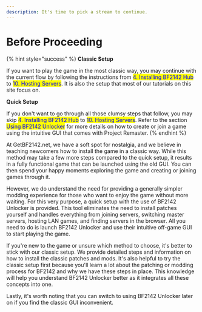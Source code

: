 ```yaml
---
description: It's time to pick a stream to continue.
---
```


# Before Proceeding

{% hint style="success" %}
**Classic Setup**

If you want to play the game in the most classic way, you may continue with the current flow by following the instructions from <mark style="color:blue;">4. Installing BF2142 Hub</mark> to <mark style="color:blue;">10. Hosting Servers</mark>. It is also the setup that most of our tutorials on this site focus on.



**Quick Setup**

If you don't want to go through all those clumsy steps that follow, you may skip <mark style="color:blue;">4. Installing BF2142 Hub</mark> to <mark style="color:blue;">10. Hosting Servers</mark>. Refer to the section <mark style="color:blue;">Using BF2142 Unlocker</mark> for more details on how to create or join a game using the intuitive GUI that comes with Project Remaster.
{% endhint %}

At GetBF2142.net, we have a soft spot for nostalgia, and we believe in teaching newcomers how to install the game in a classic way. While this method may take a few more steps compared to the quick setup, it results in a fully functional game that can be launched using the old GUI. You can then spend your happy moments exploring the game and creating or joining games through it.

However, we do understand the need for providing a generally simpler modding experience for those who want to enjoy the game without more waiting. For this very purpose, a quick setup with the use of BF2142 Unlocker is provided. This tool eliminates the need to install patches yourself and handles everything from joining servers, switching master servers, hosting LAN games, and finding servers in the browser. All you need to do is launch BF2142 Unlocker and use their intuitive off-game GUI to start playing the game.

If you're new to the game or unsure which method to choose, it's better to stick with our classic setup. We provide detailed steps and information on how to install the classic patches and mods. It's also helpful to try the classic setup first because you'll learn a lot about the patching or modding process for BF2142 and why we have these steps in place. This knowledge will help you understand BF2142 Unlocker better as it integrates all these concepts into one.

Lastly, it's worth noting that you can switch to using BF2142 Unlocker later on if you find the classic GUI inconvenient.
